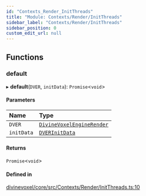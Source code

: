 ```yaml
---
id: "Contexts_Render_InitThreads"
title: "Module: Contexts/Render/InitThreads"
sidebar_label: "Contexts/Render/InitThreads"
sidebar_position: 0
custom_edit_url: null
---
```


## Functions

### default

▸ **default**(`DVER`, `initData`): `Promise`\<`void`\>

#### Parameters

| Name | Type |
| :------ | :------ |
| `DVER` | [`DivineVoxelEngineRender`](../classes/Contexts_Render_DivineVoxelEngineRender.DivineVoxelEngineRender.md) |
| `initData` | [`DVERInitData`](../interfaces/Contexts_Render_DivineVoxelEngineRender.DVERInitData.md) |

#### Returns

`Promise`\<`void`\>

#### Defined in

[divinevoxel/core/src/Contexts/Render/InitThreads.ts:10](https://github.com/lucasdamianjohnson/DivineVoxelEngine/blob/596fa7391478620ed460dfb4856ff0a763b91c49/divinevoxel/core/src/Contexts/Render/InitThreads.ts#L10)
